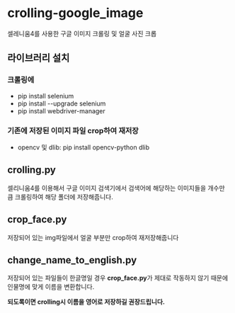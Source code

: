 # crolling-google_image
셀레니움4를 사용한 구글 이미지 크롤링 및 얼굴 사진 크롭

## 라이브러리 설치
### 크롤링에
- pip install selenium
- pip install --upgrade selenium
- pip install webdriver-manager

### 기존에 저장된 이미지 파일 crop하여 재저장
- opencv 및 dlib: pip install opencv-python dlib

## crolling.py
셀리니움4를 이용해서 구글 이미지 검색기에서 검색어에 
해당하는 이미지들을 개수만큼 크롤링하여 해당 폴더에 저장해줍니다.

## crop_face.py
저장되어 있는 img파일에서 얼굴 부분만 crop하여 재저장해줍니다

## change_name_to_english.py
저장되어 있는 파일들이 한글명일 경우 <b>crop_face.py</b>가 제대로 작동하지
않기 때문에 인물명에 맞게 이름을 변환합니다.  
  
**되도록이면 crolling시 이름을 영어로 저장하길 권장드립니다.**
